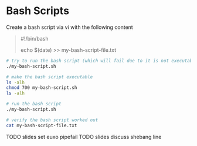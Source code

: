 # Bash Scripts

Create a bash script via vi with the following content
>#!/bin/bash
>
>echo $(date) >> my-bash-script-file.txt

```bash
# try to run the bash script (which will fail due to it is not executable yet)
./my-bash-script.sh

# make the bash script executable
ls -alh
chmod 700 my-bash-script.sh
ls -alh

# run the bash script
./my-bash-script.sh

# verify the bash script worked out
cat my-bash-script-file.txt
```

TODO slides set euxo pipefail
TODO slides discuss shebang line